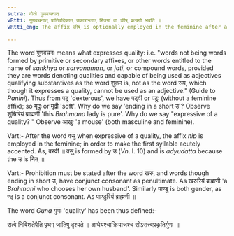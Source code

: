 ```yaml
---
sutra: वोतो गुणवचनात्
vRtti: गुणवचनात् प्रातिपदिकात् उकारान्तात् स्त्रियां वा ङीष् प्रत्ययो भवति ॥
vRtti_eng: The affix ङीष् is optionally employed in the feminine after a word ending in short उ, and being expressive of a quality.

---
```

The word गुणवचनः means what expresses quality: i.e. "words not being words formed by primitive or secondary affixes, or other words entitled to the name of _sankhya_ or _sarvanaman_, or _jati_, or compound words, provided they are words denoting qualities and capable of being used as adjectives qualifying substantives as the word शुक्ल is, not as the word रूप, which though it expresses a quality, cannot be used as an adjective." (Guide to _Panini_). Thus from पटु 'dexterous', we have पट्वी or पटुः (without a feminine affix); so मृदुः or मृद्वी 'soft'. Why do we say 'ending in a short उ'? Observe शुचिरियं ब्राह्मणी 'this _Brahmana_ lady is pure'. Why do we say "expressive of a quality? " Observe आखुः 'a mouse' (both masculine and feminine).

Vart:- After the word वसु when expressive of a quality, the affix _nip_ is employed in the feminine; in order to make the first syllable acutely accented. As, वस्वी ॥ वसु is formed by उ (_Vn_. I. 10) and is _adyudatta_ because the उ is नित् ॥

Vart:- Prohibition must be stated after the word खरु, and words though ending in short उ, have conjunct consonant as penultimate. As खरुरियं ब्राह्मणी 'a _Brahmani_ who chooses her own husband'. Similarly पाण्डु is both gender, as ण्ड् is a conjunct consonant. As पाण्डुरियं ब्राह्मणी ॥

The word _Guna_ गुणः 'quality' has been thus defined:-

सत्वे निविशतेपैति पृथग् जातिषु दृश्यते ।
आधेयश्चाक्रियाजश्च सोऽसत्त्वप्रकृतिर्गुणः ॥